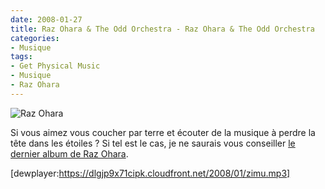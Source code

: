 ```yaml
---
date: 2008-01-27
title: Raz Ohara & The Odd Orchestra - Raz Ohara & The Odd Orchestra
categories:
- Musique
tags:
- Get Physical Music
- Musique
- Raz Ohara
---
```

<img src="https://dlgjp9x71cipk.cloudfront.net/2008/01/razohara.png" alt="Raz Ohara" />

Si vous aimez vous coucher par terre et écouter de la musique à perdre la tête dans les étoiles ? Si tel est le cas, je ne saurais vous conseiller <a title="Raz Ohara &amp; The Odd Orchestra - Raz Ohara &amp; The Odd Orchestra sur bleep.com" href="https://www.bleep.com/current_item.php?selection=4260133136908_DM&amp;PHPSESSID=d4095da9b65f2731724233840c0a824e">le dernier album de Raz Ohara</a>.

[dewplayer:https://dlgjp9x71cipk.cloudfront.net/2008/01/zimu.mp3]
